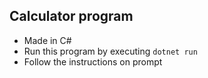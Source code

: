 ## Calculator program

- Made in C#
- Run this program by executing `dotnet run`
- Follow the instructions on prompt
